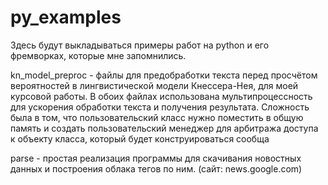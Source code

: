 # py_examples
Здесь будут выкладываться примеры работ на python и его фремворках, которые мне запомнились.

kn_model_preproc - файлы для предобработки текста перед просчётом вероятностей в лингвистической модели Кнессера-Нея, 
  для моей курсовой работы. В обоих файлах использована мультипроцессность для ускорения обработки текста
  и получения результата. Сложность была в том, что пользовательский класс нужно поместить в общую 
  память и создать пользовательский менеджер для арбитража доступа к объекту класса, который будет конструироваться сообща

parse - простая реализация программы для скачивания новостных данных и построения облака тегов по ним. (сайт: news.google.com)
